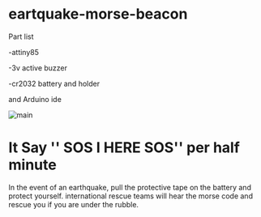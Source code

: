 # eartquake-morse-beacon

Part list

 -attiny85
 
 -3v active buzzer
 
 -cr2032 battery and holder
 
 and Arduino ide
 
 ![main](https://github.com/zavarci/eartquake-morse-beacon/blob/main/1.JPG)

# It Say '' SOS I HERE SOS'' per half minute 

In the event of an earthquake, pull the protective tape on the battery and protect yourself. international rescue teams will hear the morse code and rescue you if you are under the rubble.
